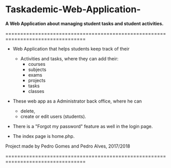 # Taskademic-Web-Application-
**A Web Application about managing student tasks and student activities.**

================================================================================= 
* Web Application that helps students keep track of their 
  * Activities and tasks, where they can add their: 
    * courses
    * subjects
    * exams 
    * projects
    * tasks
    * classes
* These web app as a Administrator back office, where he can 
    * delete, 
    * create or edit users (students).
* There is a "Forgot my password" feature as well in the login page.

* The index page is home.php.



Project made by Pedro Gomes and Pedro Alves, 2017/2018

=================================================================================
